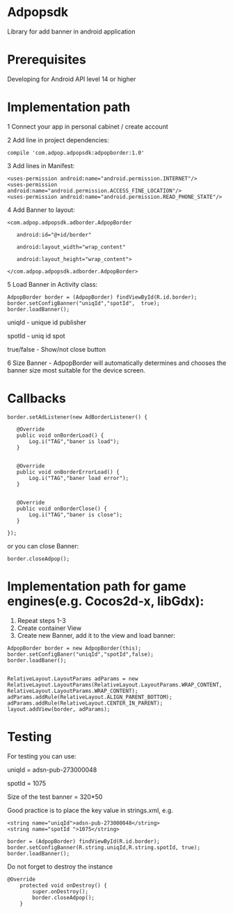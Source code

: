 # Adpopsdk
Library for add banner in android application

# Prerequisites
Developing for Android API level 14 or higher

# Implementation path


1 Connect your app in personal cabinet / create account

2 Add line in project dependencies:
```
compile 'com.adpop.adpopsdk:adpopborder:1.0'
```

3 Add lines in Manifest:
```
<uses-permission android:name="android.permission.INTERNET"/>
<uses-permission android:name="android.permission.ACCESS_FINE_LOCATION"/>
<uses-permission android:name="android.permission.READ_PHONE_STATE"/>
```

4 Add Banner to layout:

```
<com.adpop.adpopsdk.adborder.AdpopBorder

   android:id="@+id/border"

   android:layout_width="wrap_content"

   android:layout_height="wrap_content">

</com.adpop.adpopsdk.adborder.AdpopBorder>
```
5 Load Banner in Activity class:
```
AdpopBorder border = (AdpopBorder) findViewById(R.id.border);
border.setConfigBanner("uniqId","spotId",  true);
border.loadBanner();
```

uniqId - unique id publisher

spotId - uniq id spot

true/false - Show/not close button

6 Size Banner - AdpopBorder will automatically determines and chooses the banner size most suitable for the device screen.

# Callbacks
```
border.setAdListener(new AdBorderListener() {

   @Override
   public void onBorderLoad() {
       Log.i("TAG","baner is load");
   }


   @Override
   public void onBorderErrorLoad() {
       Log.i("TAG","baner load error");
   }


   @Override
   public void onBorderClose() {
       Log.i("TAG","baner is close");
   }

});

```

or you can close Banner:

```
border.closeAdpop();
```



# Implementation path for game engines(e.g. Cocos2d-x, libGdx):

1. Repeat steps 1-3
2. Create container View
3. Create new Banner, add it to the view and load banner:

```
AdpopBorder border = new AdpopBorder(this);
border.setConfigBaner("uniqId","spotId",false);
border.loadBaner();


RelativeLayout.LayoutParams adParams = new RelativeLayout.LayoutParams(RelativeLayout.LayoutParams.WRAP_CONTENT, RelativeLayout.LayoutParams.WRAP_CONTENT);
adParams.addRule(RelativeLayout.ALIGN_PARENT_BOTTOM);
adParams.addRule(RelativeLayout.CENTER_IN_PARENT);
layout.addView(border, adParams);
```

# Testing

For testing you can use:

uniqId = adsn-pub-273000048

spotId = 1075

Size of the test banner = 320*50

Good practice is to place the key value in strings.xml, e.g.

```
<string name="uniqId">adsn-pub-273000048</string>
<string name="spotId ">1075</string>
```
```
border = (AdpopBorder) findViewById(R.id.border);
border.setConfigBanner(R.string.uniqId,R.string.spotId, true);
border.loadBanner();
```
Do not forget to destroy the instance
```
@Override
    protected void onDestroy() {
        super.onDestroy();
        border.closeAdpop();
    }
```
